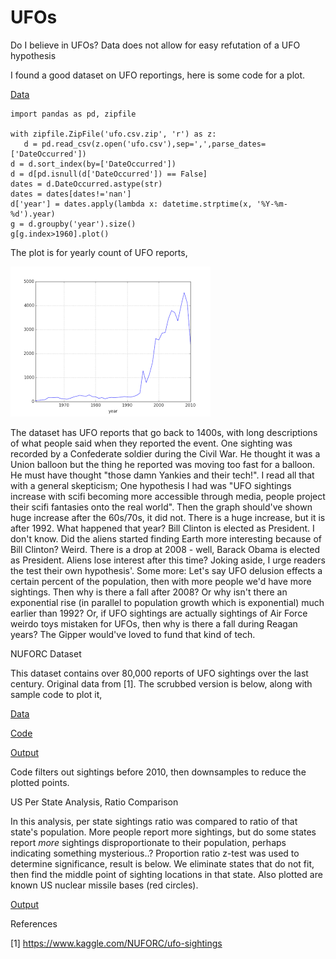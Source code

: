 # UFOs

Do I believe in UFOs? Data does not allow for easy refutation of a UFO
hypothesis

I found a good dataset on UFO reportings, here is some code for a plot.

[Data](https://drive.google.com/uc?export=view&id=16bC7IoJIE0VDqt2rt9wUW6e4MgLz1Q7w)

```
import pandas as pd, zipfile

with zipfile.ZipFile('ufo.csv.zip', 'r') as z:
   d = pd.read_csv(z.open('ufo.csv'),sep=',',parse_dates=['DateOccurred'])
d = d.sort_index(by=['DateOccurred'])
d = d[pd.isnull(d['DateOccurred']) == False]
dates = d.DateOccurred.astype(str)
dates = dates[dates!='nan']
d['year'] = dates.apply(lambda x: datetime.strptime(x, '%Y-%m-%d').year)
g = d.groupby('year').size()
g[g.index>1960].plot()
```

The plot is for yearly count of UFO reports,

![](test_01.png)

The dataset has UFO reports that go back to 1400s, with long
descriptions of what people said when they reported the event. One
sighting was recorded by a Confederate soldier during the Civil
War. He thought it was a Union balloon but the thing he reported was
moving too fast for a balloon. He must have thought "those damn
Yankies and their tech!". I read all that with a general skepticism;
One hypothesis I had was "UFO sightings increase with scifi becoming
more accessible through media, people project their scifi fantasies
onto the real world". Then the graph should've shown huge increase
after the 60s/70s, it did not. There is a huge increase, but it is
after 1992. What happened that year? Bill Clinton is elected as
President. I don't know. Did the aliens started finding Earth more
interesting because of Bill Clinton?  Weird. There is a drop at 2008 -
well, Barack Obama is elected as President. Aliens lose interest after
this time? Joking aside, I urge readers the test their own
hypothesis'. Some more: Let's say UFO delusion effects a certain
percent of the population, then with more people we'd have more
sightings. Then why is there a fall after 2008? Or why isn't there an
exponential rise (in parallel to population growth which is
exponential) much earlier than 1992? Or, if UFO sightings are actually
sightings of Air Force weirdo toys mistaken for UFOs, then why is
there a fall during Reagan years?  The Gipper would've loved to fund
that kind of tech.

<a name='nuforc'/>

NUFORC Dataset

This dataset contains over 80,000 reports of UFO sightings over the
last century. Original data from [1]. The scrubbed version is below,
along with sample code to plot it,

[Data](https://drive.google.com/uc?export=view&id=1Jho5cLnKqdwfooY9j_GuEj2tf3oO-LPT)

[Code](ufo.py)

[Output](ufo-out.html)

Code filters out sightings before 2010, then downsamples to reduce the
plotted points. 

<a name='analysis1'/>

US Per State Analysis, Ratio Comparison

In this analysis, per state sightings ratio was compared to ratio of
that state's population. More people report more sightings, but do
some states report *more* sightings disproportionate to their
population, perhaps indicating something mysterious..? Proportion
ratio z-test was used to determine significance, result is below. We
eliminate states that do not fit, then find the middle point of
sighting locations in that state. Also plotted are known US nuclear
missile bases (red circles).

[Output](ufo-sig-out.html)

References

[1] https://www.kaggle.com/NUFORC/ufo-sightings